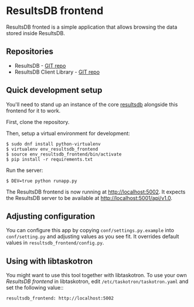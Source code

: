 # ResultsDB frontend

ResultsDB fronted is a simple application that allows browsing the data stored inside ResultsDB.

## Repositories

* ResultsDB - [GIT repo](https://pagure.io/taskotron/resultsdb)
* ResultsDB Client Library - [GIT repo](https://pagure.io/taskotron/resultsdb_api)

## Quick development setup

You'll need to stand up an instance of the core
[resultsdb](https://pagure.io/taskotron/resultsdb) alongside this frontend
for it to work.

First, clone the repository.

Then, setup a virtual environment for development:

    $ sudo dnf install python-virtualenv
    $ virtualenv env_resultsdb_frontend
    $ source env_resultsdb_frontend/bin/activate
    $ pip install -r requirements.txt

Run the server:

    $ DEV=true python runapp.py

The ResultsDB frontend is now running at <http://localhost:5002>. It expects
the ResultsDB server to be available at <http://localhost:5001/api/v1.0>.

## Adjusting configuration

You can configure this app by copying `conf/settings.py.example` into
`conf/setting.py` and adjusting values as you see fit. It overrides default
values in `resultsdb_frontend/config.py`.

## Using with libtaskotron

You might want to use this tool together with libtaskotron. To use your own
*ResultsDB frontend* in libtaskotron, edit `/etc/taskotron/taskotron.yaml` and
set the following value::

    resultsdb_frontend: http://localhost:5002
